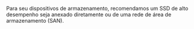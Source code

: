 Para seu dispositivos de armazenamento, recomendamos um SSD de alto desempenho seja anexado diretamente ou de uma rede de área de armazenamento (SAN).
